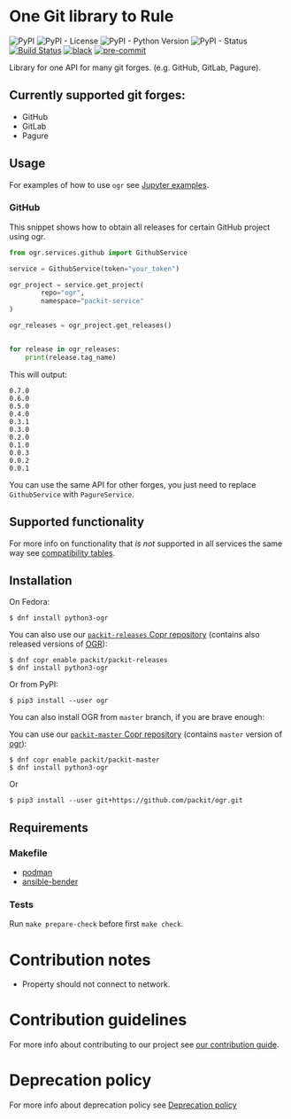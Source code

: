 # One Git library to Rule

![PyPI](https://img.shields.io/pypi/v/ogr.svg)
![PyPI - License](https://img.shields.io/pypi/l/ogr.svg)
![PyPI - Python Version](https://img.shields.io/pypi/pyversions/ogr.svg)
![PyPI - Status](https://img.shields.io/pypi/status/ogr.svg)
[![Build Status](https://zuul-ci.org/gated.svg)](https://softwarefactory-project.io/zuul/t/local/builds?project=packit-service/ogr)
[![black](https://img.shields.io/badge/code%20style-black-000000.svg)](https://github.com/psf/black)
[![pre-commit](https://img.shields.io/badge/pre--commit-enabled-brightgreen?logo=pre-commit&logoColor=white)](https://github.com/pre-commit/pre-commit)

Library for one API for many git forges. (e.g. GitHub, GitLab, Pagure).

## Currently supported git forges:

- GitHub
- GitLab
- Pagure

## Usage

For examples of how to use `ogr` see [Jupyter examples](examples).

### GitHub

This snippet shows how to obtain all releases for certain GitHub project using ogr.

```python
from ogr.services.github import GithubService

service = GithubService(token="your_token")

ogr_project = service.get_project(
        repo="ogr",
        namespace="packit-service"
)

ogr_releases = ogr_project.get_releases()


for release in ogr_releases:
    print(release.tag_name)
```

This will output:

```
0.7.0
0.6.0
0.5.0
0.4.0
0.3.1
0.3.0
0.2.0
0.1.0
0.0.3
0.0.2
0.0.1
```

You can use the same API for other forges, you just need to replace `GithubService` with `PagureService`.

## Supported functionality

For more info on functionality that _is not_ supported in all services the same way
see [compatibility tables](COMPATIBILITY.md).

## Installation

On Fedora:

```
$ dnf install python3-ogr
```

You can also use our [`packit-releases` Copr repository](https://copr.fedorainfracloud.org/coprs/packit/packit-releases/)
(contains also released versions of [OGR](https://github.com/packit/ogr)):

```
$ dnf copr enable packit/packit-releases
$ dnf install python3-ogr
```

Or from PyPI:

```
$ pip3 install --user ogr
```

You can also install OGR from `master` branch, if you are brave enough:

You can use our [`packit-master` Copr repository](https://copr.fedorainfracloud.org/coprs/packit/packit-master/)
(contains `master` version of [ogr](https://github.com/packit/ogr)):

```
$ dnf copr enable packit/packit-master
$ dnf install python3-ogr
```

Or

```
$ pip3 install --user git+https://github.com/packit/ogr.git
```

## Requirements

### Makefile

- [podman](https://github.com/containers/libpod)
- [ansible-bender](https://pypi.org/project/ansible-bender)

### Tests

Run `make prepare-check` before first `make check`.

# Contribution notes

- Property should not connect to network.

# Contribution guidelines

For more info about contributing to our project see [our contribution guide](/CONTRIBUTING.md).

# Deprecation policy

For more info about deprecation policy see [Deprecation policy](https://github.com/packit/research/tree/master/deprecation)
